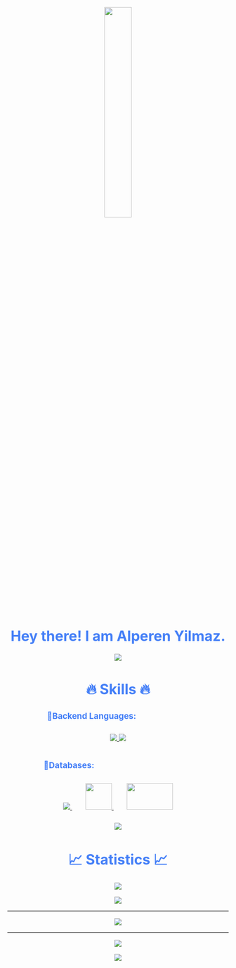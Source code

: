 
<p align="center"><img src="animation.gif" width="35%"></p>
<div style=" font-size: medium; color: #447ff7" align=center>

<h1>Hey there! I am Alperen Yilmaz.</h1>

<p  align="center">
<img src="https://user-images.githubusercontent.com/73097560/115834477-dbab4500-a447-11eb-908a-139a6edaec5c.gif">             
<br>

# 🔥 Skills 🔥

### 🔹Backend Languages:ㅤㅤㅤㅤㅤㅤㅤ

<p style="padding:10px;">
    <a href="https://www.java.com" target="_blank"> <img src="https://img.icons8.com/color/48/000000/java-coffee-cup-logo.png"/> </a>
    <a href="https://developer.mozilla.org/en-US/docs/Web/JavaScript" target="_blank"> <img src="https://img.icons8.com/color/48/000000/javascript.png"/> </a>
</p>

### 🔹Databases:ㅤㅤㅤㅤㅤㅤㅤㅤㅤㅤㅤㅤㅤ
<p style="padding:10px;"> 
    <a style="padding:15px;" href="https://www.mysql.com/" target="_blank"> <img src="https://img.icons8.com/fluent/50/000000/mysql-logo.png"/> </a>
    <a style="padding:15px;" href="https://www.mongodb.com/" target="_blank"> <img src="https://img.icons8.com/color/452/mongodb.png" height=60 width=60 /> </a>
    <a style="padding:15px;" href="https://www.microsoft.com/de-ch/sql-server/sql-server-2019" target="_blank"> <img src="https://img.icons8.com/color/480/microsoft-sql-server.png" height=60 width=105 /> </a>
</p>

<p  align="center">
<img src="https://user-images.githubusercontent.com/73097560/115834477-dbab4500-a447-11eb-908a-139a6edaec5c.gif">             
<br>

# 📈 Statistics 📈
![](https://komarev.com/ghpvc/?username=alperen-dev&color=447ff7&label=Visitor+count)

<p align="center">
  <a href="https://github.com/alperen-dev">
    <img src="https://github-readme-stats.vercel.app/api?username=alperen-dev" />
    <hr>
    <img src="https://github-readme-streak-stats.herokuapp.com?user=alperen-dev&theme=github-dark-blue" />
    <hr>
    <img src="https://activity-graph.herokuapp.com/graph?username=alperen-dev&theme=react-dark" />
  </a>
</p>


<p  align="center">
<img src="https://user-images.githubusercontent.com/73097560/115834477-dbab4500-a447-11eb-908a-139a6edaec5c.gif">             
<br>

</div>
